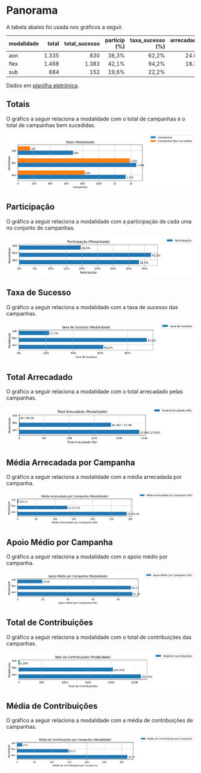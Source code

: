 # Panorama

A tabela abaixo foi usada nos gráficos a seguir.

| modalidade   |   total |   total_sucesso |   particip (%) |   taxa_sucesso (%) |   arrecadado_sucesso (R$) |   media_sucesso (R$) |   std_sucesso (R$) |   min_sucesso (R$) |   max_sucesso (R$) |   apoio_medio (R$) |   contribuicoes |   media_contribuicoes |
|:-------------|--------:|----------------:|---------------:|-------------------:|--------------------------:|---------------------:|-------------------:|-------------------:|-------------------:|-------------------:|----------------:|----------------------:|
| aon          |   1.335 |             830 |          38,3% |              62,2% |             24.063.279,83 |            28.991,90 |          44.961,94 |              41,82 |         679.297,66 |              91,30 |         263.553 |                 317,5 |
| flex         |   1.468 |           1.383 |          42,1% |              94,2% |             18.362.131,94 |            13.277,03 |          33.934,83 |              10,77 |         708.972,78 |              90,17 |         203.646 |                 147,2 |
| sub          |     684 |             152 |          19,6% |              22,2% |                 43.186,96 |               284,12 |             650,58 |               1,09 |           5.087,08 |              19,56 |           2.208 |                  14,5 |

Dados em [planilha eletrônica](./dados/panorama.xlsx).


## Totais

O gráfico a seguir relaciona a modalidade com o total de campanhas e o total de campanhas bem sucedidas.

![Totais por Modalidade](./img/panorama-totais.png)


## Participação

O gráfico a seguir relaciona a modalidade com a participação de cada uma no conjunto de campanhas.

![Participação das Modalidades](./img/panorama-participacao.png)


## Taxa de Sucesso

O gráfico a seguir relaciona a modalidade com a taxa de sucesso das campanhas.

![Taxa de Sucesso das Modalidades](./img/panorama-taxa-sucesso.png)


## Total Arrecadado

O gráfico a seguir relaciona a modalidade com o total arrecadado pelas campanhas.

![Total Arrecadado por Modalidades](./img/panorama-total-arrecadado.png)


## Média Arrecadada por Campanha

O gráfico a seguir relaciona a modalidade com a média arrecadada por campanha.

![Média Arrecadada por Campanha por Modalidades](./img/panorama-media-arrecadada.png)


## Apoio Médio por Campanha

O gráfico a seguir relaciona a modalidade com o apoio médio por campanha.

![Apoio Médio por Campanha por Modalidades](./img/panorama-apoio-medio.png)


## Total de Contribuições

O gráfico a seguir relaciona a modalidade com o total de contribuições das campanhas.

![Total de Contribuições por Modalidades](./img/panorama-total-contribuicoes.png)


## Média de Contribuições

O gráfico a seguir relaciona a modalidade com a média de contribuições de campanhas.

![Média de Contribuições por Campanha por Modalidades](./img/panorama-media-contribuicoes.png)



